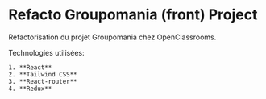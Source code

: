 # Refacto Groupomania (front) Project

Refactorisation du projet Groupomania chez OpenClassrooms.

Technologies utilisées: 

    1. **React**
    2. **Tailwind CSS**
    3. **React-router**
    4. **Redux**




